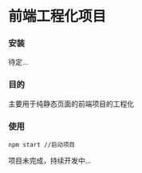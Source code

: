 # 前端工程化项目

### 安装

待定...

### 目的

主要用于纯静态页面的前端项目的工程化

### 使用

````npm start //启动项目````

项目未完成，持续开发中...
